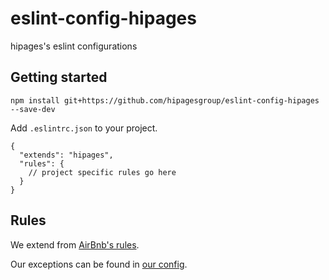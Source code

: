 # eslint-config-hipages
hipages's eslint configurations

## Getting started

```
npm install git+https://github.com/hipagesgroup/eslint-config-hipages --save-dev
```

Add `.eslintrc.json` to your project.

```
{
  "extends": "hipages",
  "rules": {
    // project specific rules go here
  }
}
```

## Rules

We extend from [AirBnb's rules](https://github.com/airbnb/javascript/tree/master/packages/eslint-config-airbnb).

Our exceptions can be found in [our config](https://github.com/Prismatik/eslint-config-hipages/blob/master/index.js).
